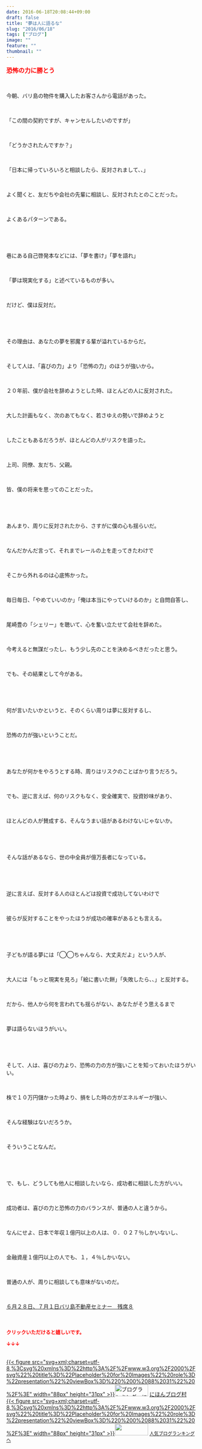 ```yaml
---
date: 2016-06-18T20:08:44+09:00
draft: false
title: "夢は人に語るな"
slug: "2016/06/18"
tags: ["ブログ"]
image: ""
feature: ""
thumbnail: ""
---
```

<p><font color="#ff0000" size="3"><strong>恐怖の力に勝とう</strong></font></p><br/><p>今朝、バリ島の物件を購入したお客さんから電話があった。</p><br/><p>「この間の契約ですが、キャンセルしたいのですが」</p><br/><p>「どうかされたんですか？」</p><br/><p>「日本に帰っていろいろと相談したら、反対されまして、、」</p><br/><p>よく聞くと、友だちや会社の先輩に相談し、反対されたとのことだった。</p><br/><p>よくあるパターンである。</p><br/><p><br/></p><p>巷にある自己啓発本などには、「夢を書け」「夢を語れ」</p><br/><p>「夢は現実化する」と述べているものが多い。</p><br/><p>だけど、僕は反対だ。</p><br/><p><br/></p><p>その理由は、あなたの夢を邪魔する輩が溢れているからだ。</p><br/><p>そして人は、「喜びの力」より「恐怖の力」のほうが強いから。</p><br/><p>２０年前、僕が会社を辞めようとした時、ほとんどの人に反対された。</p><br/><p>大した計画もなく、次のあてもなく、若さゆえの勢いで辞めようと</p><br/><p>したこともあるだろうが、ほとんどの人がリスクを語った。</p><br/><p>上司、同僚、友だち、父親。</p><br/><p>皆、僕の将来を思ってのことだった。</p><br/><p><br/></p><p>あんまり、周りに反対されたから、さすがに僕の心も揺らいだ。</p><br/><p>なんだかんだ言って、それまでレールの上を走ってきたわけで</p><br/><p>そこから外れるのは心底怖かった。</p><br/><p>毎日毎日、「やめていいのか」「俺は本当にやっていけるのか」と自問自答し、</p><br/><p>尾崎豊の「シェリー」を聴いて、心を奮い立たせて会社を辞めた。</p><br/><p>今考えると無謀だったし、もう少し先のことを決めるべきだったと思う。</p><br/><p>でも、その結果として今がある。</p><br/><p><br/></p><p>何が言いたいかというと、そのくらい周りは夢に反対するし、</p><br/><p>恐怖の力が強いということだ。</p><br/><p><br/></p><p>あなたが何かをやろうとする時、周りはリスクのことばかり言うだろう。</p><br/><p>でも、逆に言えば、何のリスクもなく、安全確実で、投資妙味があり、</p><br/><p>ほとんどの人が賛成する、そんなうまい話があるわけないじゃないか。</p><br/><p><br/></p><p>そんな話があるなら、世の中全員が億万長者になっている。</p><br/><p><br/></p><p>逆に言えば、反対する人のほとんどは投資で成功してないわけで</p><br/><p>彼らが反対することをやったほうが成功の確率があるとも言える。</p><br/><p><br/></p><p>子どもが語る夢には「◯◯ちゃんなら、大丈夫だよ」という人が、</p><br/><p>大人には「もっと現実を見ろ」「絵に書いた餅」「失敗したら、、」と反対する。</p><br/><p>だから、他人から何を言われても揺らがない、あなたがそう思えるまで</p><br/><p>夢は語らないほうがいい。</p><br/><p><br/></p><p>そして、人は、喜びの力より、恐怖の力の方が強いことを知っておいたほうがいい。</p><br/><p>株で１０万円儲かった時より、損をした時の方がエネルギーが強い、</p><br/><p>そんな経験はないだろうか。</p><br/><p>そういうことなんだ。</p><br/><p><br/></p><p>で、もし、どうしても他人に相談したいなら、成功者に相談した方がいい。</p><br/><p>成功者は、喜びの力と恐怖の力のバランスが、普通の人と違うから。</p><br/><p>なんにせよ、日本で年収１億円以上の人は、０．０２７％しかいないし、</p><br/><p>金融資産１億円以上の人でも、１，４％しかいない。</p><br/><p>普通の人が、周りに相談しても意味がないのだ。</p><p><br/></p><p><a href="iin.co.jp" target="_blank">６月２８日、７月１日バリ島不動産セミナー　残席８<br/></a><br/><br/></p><p><font color="#ff0000" size="2"><strong>クリックいただけると嬉しいです。<br/></strong></font></p><p><font color="#ff0000" size="2"><strong>↓↓↓</strong></font></p><p><br/><a href="http://www.blogmura.com/ranking.html" target="_blank">{{< figure src="svg+xml;charset=utf-8,%3Csvg%20xmlns%3D%22http%3A%2F%2Fwww.w3.org%2F2000%2Fsvg%22%20title%3D%22Placeholder%20for%20Images%22%20role%3D%22presentation%22%20viewBox%3D%220%200%2088%2031%22%20%2F%3E" width="88px" height="31px" >}}<noscript><img border="0" alt="ブログランキング・にほんブログ村へ" src="https://img-proxy.blog-video.jp/images?url=http%3A%2F%2Fwww.blogmura.com%2Fimg%2Fwww88_31.gif" width="88" height="31"></noscript></a> <a href="http://www.blogmura.com/ranking.html" target="_blank">にほんブログ村</a> <br/><a title="人気ブログランキングへ" href="link.php?1804582">{{< figure src="svg+xml;charset=utf-8,%3Csvg%20xmlns%3D%22http%3A%2F%2Fwww.w3.org%2F2000%2Fsvg%22%20title%3D%22Placeholder%20for%20Images%22%20role%3D%22presentation%22%20viewBox%3D%220%200%2088%2031%22%20%2F%3E" width="88px" height="31px" >}}<noscript><img border="0" src="https://blog.with2.net/img/banner/banner_22.gif" width="88" height="31"></noscript></a> <a style="FONT-SIZE: 12px" href="link.php?1804582">人気ブログランキングへ</a> </p>

